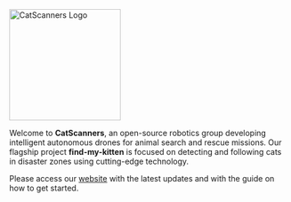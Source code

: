 <img src="./CatScanners_Logo.png" alt="CatScanners Logo" width="200"/>

Welcome to **CatScanners**, an open-source robotics group developing intelligent autonomous drones for animal search and rescue missions. Our flagship project **find-my-kitten** is focused on detecting and following cats in disaster zones using cutting-edge technology.

Please access our [website](https://catscanners.github.io/find-my-kitten/) with the latest updates and with the guide on how to get started.